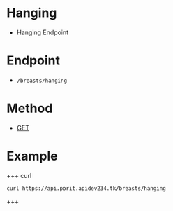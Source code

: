 # Hanging
- Hanging Endpoint

# Endpoint
- `/breasts/hanging` 

# Method
- [GET](https://developer.mozilla.org/en-US/docs/Web/HTTP/Methods/GET)

# Example
+++ curl
``` 
curl https://api.porit.apidev234.tk/breasts/hanging
``` 
+++